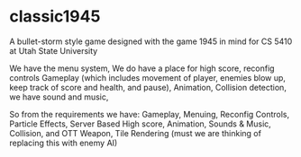 # classic1945
A bullet-storm style game designed with the game 1945 in mind for CS 5410 at Utah State University

We have the menu system,
We do have a place for high score,
reconfig controls
Gameplay (which includes movement of player, enemies blow up, keep track of score and health, and pause),
Animation,
Collision detection,
we have sound and music,

So from the requirements we have:
Gameplay, Menuing, Reconfig Controls, Particle Effects,
Server Based High score,
Animation,
Sounds & Music,
Collision,
and OTT Weapon,
Tile Rendering (must we are thinking of replacing this with enemy AI)
